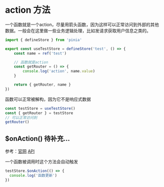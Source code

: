# action 方法

一个函数就是一个action，尽量用箭头函数，因为这样可以正常访问到外部的其他数据。一般会在这里做一些业务逻辑处理，比如发请求获取用户信息之类的。

```js
import { defineStore } from 'pinia'

export const useTestStore = defineStore('test', () => {
    const name = ref('test')

    // 函数就是action
    const getRouter = () => {
        console.log('action', name.value)
    }

    return { getRouter, name }
})
```

函数可以正常被解构，因为它不是响应式数据

```js
const testStore = useTestStore()
const { getRouter } = testStore
// 可以正常访问到
getRouter()
```

## $onAction() 待补充...

参考：[官网](https://pinia.vuejs.org/zh/core-concepts/actions.html#subscribing-to-actions)  [API](https://pinia.vuejs.org/zh/api/interfaces/pinia._StoreWithState.html#onaction)

一个函数被调用时这个方法会自动触发

```js
testStore.$onAction(() => {
  console.log('函数更新')
})
```